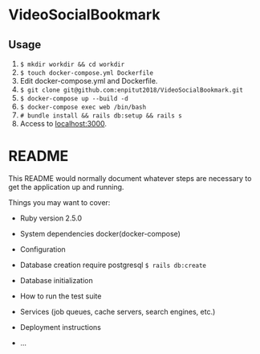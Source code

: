 # VideoSocialBookmark
## Usage
1. `$ mkdir workdir && cd workdir`
2. `$ touch docker-compose.yml Dockerfile`
3. Edit docker-compose.yml and Dockerfile.
4. `$ git clone git@github.com:enpitut2018/VideoSocialBookmark.git`
5. `$ docker-compose up --build -d`
6. `$ docker-compose exec web /bin/bash`
7. `# bundle install && rails db:setup && rails s`
8. Access to [localhost:3000](http://localhost:3000).

# README

This README would normally document whatever steps are necessary to get the
application up and running.

Things you may want to cover:

* Ruby version
2.5.0

* System dependencies
docker(docker-compose)

* Configuration

* Database creation
require postgresql
`$ rails db:create`

* Database initialization

* How to run the test suite

* Services (job queues, cache servers, search engines, etc.)

* Deployment instructions

* ...
